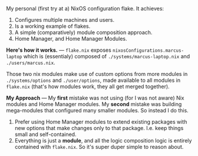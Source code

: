 My personal (first try at a) NixOS configuration flake. It achieves:

1. Configures multiple machines and users.
2. Is a working example of flakes.
3. A simple (comparatively) module composition approach.
4. Home Manager, and Home Manager Modules.

**Here's how it works.** — `flake.nix` exposes `nixosConfigurations.marcus-laptop` which is (essentialy) composed of `./systems/marcus-laptop.nix` and `./users/marcus.nix`.

Those two nix modules make use of custom options from more modules in `./systems/options` and `./user/options`, made available to all modules in `flake.nix` (that's how modules work, they all get merged together).

**My Approach** — My **first** mistake was not using (for I was not aware) Nix modules and Home Manager modules. My **second** mistake was building mega-modules that configured many smaller modules. So instead I do this.

1. Prefer using Home Manager modules to extend existing packages with new options that make changes only to that package. I.e. keep things small and self-contained.
2. Everything is just a **module**, and all the logic composition logic is entirely contained with `flake.nix`. So it's super duper simple to reason about.
